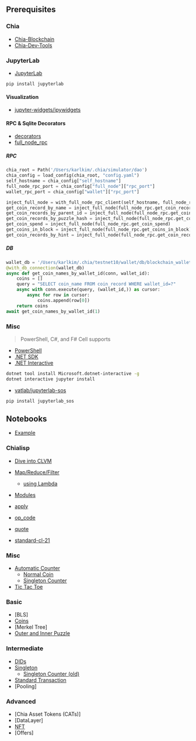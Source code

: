 ## Prerequisites

### Chia
- [Chia-Blockchain](https://github.com/Chia-Network/chia-blockchain)
- [Chia-Dev-Tools](https://github.com/Chia-Network/chia-dev-tools)

### JupyterLab
- [JupyterLab](https://jupyterlab.readthedocs.io/en/stable/getting_started/overview.html)
```
pip install jupyterlab
```
#### Visualization
- [jupyter-widgets/ipywidgets](https://github.com/jupyter-widgets/ipywidgets)

#### RPC & Sqlite Decorators
- [decorators](https://github.com/kimsk/chia-concepts/blob/main/shared/decorators.py)
- [full_node_rpc](https://github.com/kimsk/chia-concepts/blob/main/shared/full_node_rpc.py)

##### RPC
```python
chia_root = Path('/Users/karlkim/.chia/simulator/dao')
chia_config = load_config(chia_root, "config.yaml")
self_hostname = chia_config["self_hostname"]
full_node_rpc_port = chia_config["full_node"]["rpc_port"]
wallet_rpc_port = chia_config["wallet"]["rpc_port"]

inject_full_node = with_full_node_rpc_client(self_hostname, full_node_rpc_port, chia_root, chia_config)
get_coin_record_by_name = inject_full_node(full_node_rpc.get_coin_record_by_name)
get_coin_records_by_parent_id = inject_full_node(full_node_rpc.get_coin_records_by_parent_id)
get_coin_records_by_puzzle_hash = inject_full_node(full_node_rpc.get_coin_records_by_puzzle_hash)
get_coin_spend = inject_full_node(full_node_rpc.get_coin_spend)
get_coins_in_block = inject_full_node(full_node_rpc.get_coins_in_block)
get_coin_records_by_hint = inject_full_node(full_node_rpc.get_coin_records_by_hint)
```

##### DB
```python
wallet_db = '/Users/karlkim/.chia/testnet10/wallet/db/blockchain_wallet_v2_r1_testnet10_2483575623.sqlite'
@with_db_connection(wallet_db)
async def get_coin_names_by_wallet_id(conn, wallet_id):
    coins = []
    query = "SELECT coin_name FROM coin_record WHERE wallet_id=?"
    async with conn.execute(query, (wallet_id,)) as cursor:
        async for row in cursor:
            coins.append(row[0])
    return coins
await get_coin_names_by_wallet_id(1)
```

### Misc
> PowerShell, C#, and F# Cell supports
- [PowerShell](https://github.com/PowerShell/PowerShell)
- [.NET SDK](https://docs.microsoft.com/en-us/dotnet/core/install/linux-ubuntu)
- [.NET Interactive](https://github.com/dotnet/interactive)

```sh
dotnet tool install Microsoft.dotnet-interactive -g
dotnet interactive jupyter install
```
- [vatlab/jupyterlab-sos](https://github.com/vatlab/jupyterlab-sos)
```
pip install jupyterlab_sos
```
## Notebooks
- [Example](./notebooks/example.ipynb)

### Chialisp
- [Dive into CLVM](notebooks/chialisp/clvm/dive-into-CLVM.ipynb)
- [Map/Reduce/Filter](notebooks/chialisp/map-reduce-filter/notebook.ipynb)
    - [using Lambda](notebooks/chialisp/map-reduce-filter/lambda.ipynb)
- [Modules](notebooks/chialisp/chialisp-modules/notebook.ipynb)

- [apply](notebooks/chialisp/apply/README.md)
- [op_code](notebooks/chialisp/op_code/README.md)
- [quote](notebooks/chialisp/quote/README.md)
- [standard-cl-21](notebooks/chialisp/standard-cl-21/README.md)

### Misc 
- [Automatic Counter](notebooks/misc/counter/README.md)
    - [Normal Coin](notebooks/misc/counter/create-coin.ipynb)
    - [Singleton Counter](notebooks/misc/counter/singleton-counter.ipynb)
- [Tic Tac Toe](notebooks/misc/tic-tac-toe/README.md)

### Basic
- [BLS]
- [Coins](notebooks/basic/coins/notebook.ipynb)
- [Merkel Tree]
- [Outer and Inner Puzzle](/notebooks/basic/outer-and-inner-puzzles/notebook.ipynb)
### Intermediate
- [DIDs](notebooks/intermediate/dids/README.md)
- [Singleton](notebooks/intermediate/singleton/notebook.ipynb)
    - [Singleton Counter (old)](notebooks/intermediate/singleton/singleton_counter.ipynb)
- [Standard Transaction](notebooks/intermediate/standard-transaction/README.md)
- [Pooling]

### Advanced
- [Chia Asset Tokens (CATs)]
- [DataLayer]
- [NFT](notebooks/advanced/nft/README.md)
- [Offers]
